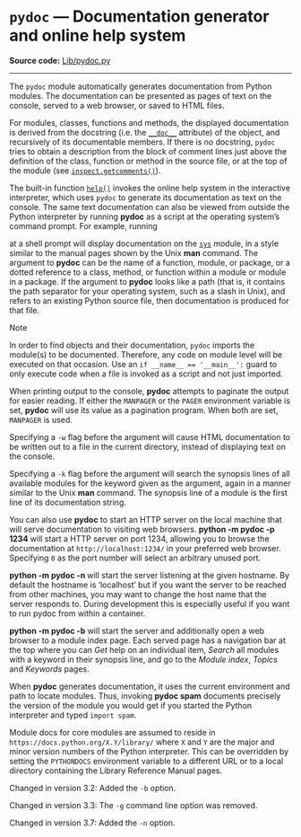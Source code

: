 `pydoc` — Documentation generator and online help system
========================================================

**Source code:** [Lib/pydoc.py](https://github.com/python/cpython/tree/3.13/Lib/pydoc.py)

---

The `pydoc` module automatically generates documentation from Python
modules. The documentation can be presented as pages of text on the console,
served to a web browser, or saved to HTML files.

For modules, classes, functions and methods, the displayed documentation is
derived from the docstring (i.e. the [`__doc__`](stdtypes.html#definition.__doc__ "definition.__doc__") attribute) of the object,
and recursively of its documentable members. If there is no docstring,
`pydoc` tries to obtain a description from the block of comment lines just
above the definition of the class, function or method in the source file, or at
the top of the module (see [`inspect.getcomments()`](inspect.html#inspect.getcomments "inspect.getcomments")).

The built-in function [`help()`](functions.html#help "help") invokes the online help system in the
interactive interpreter, which uses `pydoc` to generate its documentation
as text on the console. The same text documentation can also be viewed from
outside the Python interpreter by running **pydoc** as a script at the
operating system’s command prompt. For example, running

at a shell prompt will display documentation on the [`sys`](sys.html#module-sys "sys: Access system-specific parameters and functions.") module, in a
style similar to the manual pages shown by the Unix **man** command. The
argument to **pydoc** can be the name of a function, module, or package,
or a dotted reference to a class, method, or function within a module or module
in a package. If the argument to **pydoc** looks like a path (that is,
it contains the path separator for your operating system, such as a slash in
Unix), and refers to an existing Python source file, then documentation is
produced for that file.

Note

In order to find objects and their documentation, `pydoc` imports the
module(s) to be documented. Therefore, any code on module level will be
executed on that occasion. Use an `if __name__ == '__main__':` guard to
only execute code when a file is invoked as a script and not just imported.

When printing output to the console, **pydoc** attempts to paginate the
output for easier reading. If either the `MANPAGER` or the
`PAGER` environment variable is set, **pydoc** will use its
value as a pagination program. When both are set, `MANPAGER` is used.

Specifying a `-w` flag before the argument will cause HTML documentation
to be written out to a file in the current directory, instead of displaying text
on the console.

Specifying a `-k` flag before the argument will search the synopsis
lines of all available modules for the keyword given as the argument, again in a
manner similar to the Unix **man** command. The synopsis line of a
module is the first line of its documentation string.

You can also use **pydoc** to start an HTTP server on the local machine
that will serve documentation to visiting web browsers. **python -m pydoc -p 1234**
will start a HTTP server on port 1234, allowing you to browse the
documentation at `http://localhost:1234/` in your preferred web browser.
Specifying `0` as the port number will select an arbitrary unused port.

**python -m pydoc -n <hostname>** will start the server listening at the given
hostname. By default the hostname is ‘localhost’ but if you want the server to
be reached from other machines, you may want to change the host name that the
server responds to. During development this is especially useful if you want
to run pydoc from within a container.

**python -m pydoc -b** will start the server and additionally open a web
browser to a module index page. Each served page has a navigation bar at the
top where you can *Get* help on an individual item, *Search* all modules with a
keyword in their synopsis line, and go to the *Module index*, *Topics* and
*Keywords* pages.

When **pydoc** generates documentation, it uses the current environment
and path to locate modules. Thus, invoking **pydoc spam**
documents precisely the version of the module you would get if you started the
Python interpreter and typed `import spam`.

Module docs for core modules are assumed to reside in
`https://docs.python.org/X.Y/library/` where `X` and `Y` are the
major and minor version numbers of the Python interpreter. This can
be overridden by setting the `PYTHONDOCS` environment variable
to a different URL or to a local directory containing the Library
Reference Manual pages.

Changed in version 3.2: Added the `-b` option.

Changed in version 3.3: The `-g` command line option was removed.

Changed in version 3.7: Added the `-n` option.